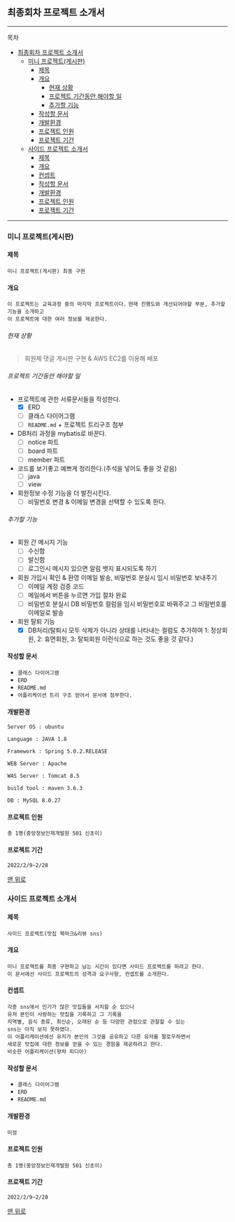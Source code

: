 ## 최종회차 프로젝트 소개서

---
목차
- [최종회차 프로젝트 소개서](#최종회차-프로젝트-소개서)
  - [미니 프로젝트(게시판)](#미니-프로젝트게시판)
    - [제목](#제목)
    - [개요](#개요)
        - [현재 상황](#현재-상황)
        - [프로젝트 기간동안 해야할 일](#프로젝트-기간동안-해야할-일)
        - [추가할 기능](#추가할-기능)
    - [작성할 문서](#작성할-문서)
    - [개발환경](#개발환경)
    - [프로젝트 인원](#프로젝트-인원)
    - [프로젝트 기간](#프로젝트-기간)
  - [사이드 프로젝트 소개서](#사이드-프로젝트-소개서)
    - [제목](#제목-1)
    - [개요](#개요-1)
    - [컨셉트](#컨셉트)
    - [작성할 문서](#작성할-문서-1)
    - [개발환경](#개발환경-1)
    - [프로젝트 인원](#프로젝트-인원-1)
    - [프로젝트 기간](#프로젝트-기간-1)
---

### 미니 프로젝트(게시판)

#### 제목 
`미니 프로젝트(게시판) 최종 구현`
    
#### 개요   
`이 프로젝트는 교육과정 중의 마지막 프로젝트이다.`
`현재 진행도와 개선되어야할 부분, 추가할 기능을 소개하고`   
`이 프로젝트에 대한 여러 정보를 제공한다.`

###### 현재 상황
> 회원제 댓글 게시판 구현 & AWS EC2를 이용해 배포   

###### 프로젝트 기간동안 해야할 일
- 프로젝트에 관한 서류문서들을 작성한다.
  - [x] ERD
  - [ ] 클래스 다이어그램
  - [ ] `README.md` + 프로젝트 트리구조 첨부
- DB처리 과정을 mybatis로 바꾼다.
  - [ ] notice 파트
  - [ ] board 파트
  - [ ] member 파트 
- 코드를 보기좋고 예쁘게 정리한다.(주석을 넣어도 좋을 것 같음)
  - [ ] java
  - [ ] view
- 회원정보 수정 기능을 더 발전시킨다.
  - [ ] 비밀번호 변경 & 이메일 변경을 선택할 수 있도록 한다.
###### 추가할 기능
- 회원 간 메시지 기능
  - [ ] 수신함
  - [ ] 발신함
  - [ ] 로그인시 메시지 있으면 알림 뱃지 표시되도록 하기
- 회원 가입시 확인 & 환영 이메일 발송, 비밀번호 분실시 임시 비밀번호 보내주기
  - [ ] 이메일 계정 검증 코드
  - [ ] 메일에서 버튼을 누르면 가입 절차 완료
  - [ ] 비밀번호 분실시 DB 비밀번호 컬럼을 임시 비밀번호로 바꿔주고 그 비밀번호를 이메일로 발송
- 회원 탈퇴 기능
  - [x] DB처리(탈퇴시 모두 삭제가 아니라 상태를 나타내는 컬럼도 추가하여 
          1: 정상회원, 2: 휴면회원, 3: 탈퇴회원 이런식으로 하는 것도 좋을 것 같다.) 

#### 작성할 문서
- `클래스 다이어그램`
- `ERD`
- `README.md`
- `어플리케이션 트리 구조 얻어서 문서에 첨부한다.`
#### 개발환경
    
    Server OS : ubuntu
    
    Language : JAVA 1.8
    
    Framework : Spring 5.0.2.RELEASE
    
    WEB Server : Apache
    
    WAS Server : Tomcat 8.5
    
    build tool : maven 3.6.3
    
    DB : MySQL 8.0.27

#### 프로젝트 인원
`총 1명(중앙정보인재개발원 501 신초이)`

#### 프로젝트 기간
`2022/2/9~2/28`

[맨 위로](#미니-프로젝트-소개서)

### 사이드 프로젝트 소개서

#### 제목 
`사이드 프로젝트(맛집 북마크&리뷰 sns)`
    
#### 개요
`미니 프로젝트를 최종 구현하고 남는 시간이 있다면 사이드 프로젝트를 하려고 한다.`   
`이 문서에선 사이드 프로젝트의 성격과 요구사항, 컨셉트를 소개한다.`

#### 컨셉트
`각종 sns에서 인기가 많은 맛집들을 서치할 순 있으나`    
`유저 본인이 사랑하는 맛집을 기록하고 그 기록을`    
`지역별, 음식 종류, 최신순, 오래된 순 등 다양한 관점으로 관찰할 수 있는`   
`sns는 아직 보지 못하였다.`   
`이 어플리케이션에선 유저가 본인의 그것을 공유하고 다른 유저를 팔로우하면서`   
`새로운 맛집에 대한 정보를 얻을 수 있는 경험을 제공하려고 한다.`   
`비슷한 어플리케이션(왓챠 피디아)` 

#### 작성할 문서
- `클래스 다이어그램`
- `ERD`
- `README.md`

#### 개발환경
    
    미정

#### 프로젝트 인원
`총 1명(중앙정보인재개발원 501 신초이)`

#### 프로젝트 기간
`2022/2/9~2/28`

[맨 위로](#미니-프로젝트-소개서)